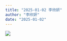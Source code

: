 ```yaml
---
title: "2025-01-02 李欣妍"
author: "李欣妍"
date: "2025-01-02"
---
```


![](https://box.zh.yuazhi.cn/410/note/18.jpg)
